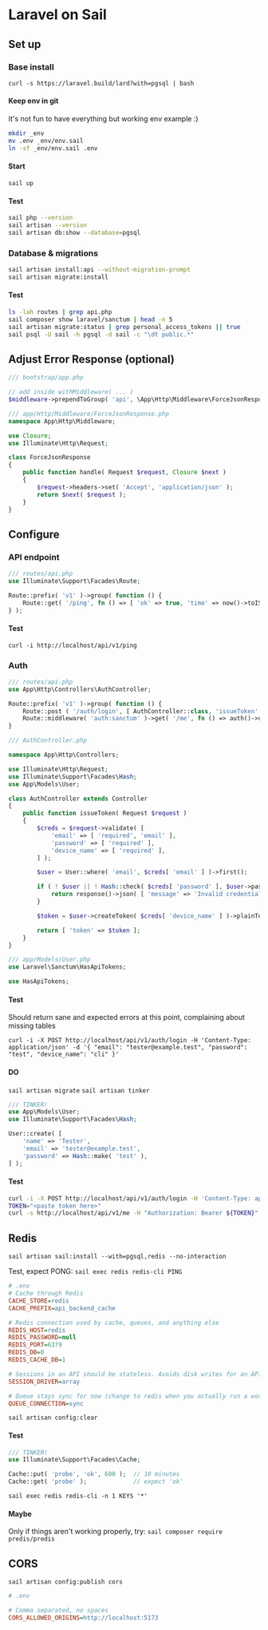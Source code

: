 # Laravel on Sail

## Set up

### Base install
`curl -s https://laravel.build/lard?with=pgsql | bash`

#### Keep env in git
It's not fun to have everything but working env example :)

```bash
mkdir _env
mv .env _env/env.sail
ln -sf _env/env.sail .env
```

#### Start
`sail up`

#### Test
```bash
sail php --version
sail artisan --version
sail artisan db:show --database=pgsql
```


### Database & migrations
```bash
sail artisan install:api --without-migration-prompt
sail artisan migrate:install
```

#### Test
```bash
ls -lah routes | grep api.php
sail composer show laravel/sanctum | head -n 5
sail artisan migrate:status | grep personal_access_tokens || true
sail psql -U sail -h pgsql -d sail -c "\dt public.*"
```

## Adjust Error Response (optional)
```php
/// bootstrap/app.php

// add inside withMiddleware( ... )
$middleware->prependToGroup( 'api', \App\Http\Middleware\ForceJsonResponse::class );
```

```php
/// app/Http/Middleware/ForceJsonResponse.php
namespace App\Http\Middleware;

use Closure;
use Illuminate\Http\Request;

class ForceJsonResponse
{
    public function handle( Request $request, Closure $next )
    {
        $request->headers->set( 'Accept', 'application/json' );
        return $next( $request );
    }
}
```


## Configure

### API endpoint
```php
/// routes/api.php
use Illuminate\Support\Facades\Route;

Route::prefix( 'v1' )->group( function () {
    Route::get( '/ping', fn () => [ 'ok' => true, 'time' => now()->toISOString() ] );
} );
```

#### Test
`curl -i http://localhost/api/v1/ping`

### Auth
```php
/// routes/api.php
use App\Http\Controllers\AuthController;

Route::prefix( 'v1' )->group( function () {
    Route::post ( '/auth/login', [ AuthController::class, 'issueToken' ] );
    Route::middleware( 'auth:sanctum' )->get( '/me', fn () => auth()->user() );
}
```

```php
/// AuthController.php

namespace App\Http\Controllers;

use Illuminate\Http\Request;
use Illuminate\Support\Facades\Hash;
use App\Models\User;

class AuthController extends Controller
{
    public function issueToken( Request $request )
    {
        $creds = $request->validate( [
            'email' => [ 'required', 'email' ],
            'password' => [ 'required' ],
            'device_name' => [ 'required' ],
        ] );

        $user = User::where( 'email', $creds[ 'email' ] )->first();

        if ( ! $user || ! Hash::check( $creds[ 'password' ], $user->password ) ) {
            return response()->json( [ 'message' => 'Invalid credentials' ], 422 );
        }

        $token = $user->createToken( $creds[ 'device_name' ] )->plainTextToken;

        return [ 'token' => $token ];
    }
}
```

```php
/// app/Models/User.php
use Laravel\Sanctum\HasApiTokens;

use HasApiTokens;

```


#### Test
Should return sane and expected errors at this point, complaining about missing tables

`curl -i -X POST http://localhost/api/v1/auth/login -H 'Content-Type: application/json' -d '{ "email": "tester@example.test", "password": "test", "device_name": "cli" }'`

#### DO
`sail artisan migrate`
`sail artisan tinker`

```php
/// TINKER!
use App\Models\User;
use Illuminate\Support\Facades\Hash;

User::create( [
    'name' => 'Tester',
    'email' => 'tester@example.test',
    'password' => Hash::make( 'test' ),
] );
```

#### Test
```bash
curl -i -X POST http://localhost/api/v1/auth/login -H 'Content-Type: application/json' -d '{ "email": "tester@example.test", "password": "test", "device_name": "cli" }'
TOKEN="<paste token here>"
curl -s http://localhost/api/v1/me -H "Authorization: Bearer ${TOKEN}" | jq .
```


## Redis
`sail artisan sail:install --with=pgsql,redis --no-interaction`

Test, expect PONG:
`sail exec redis redis-cli PING`

```ini
# .env
# Cache through Redis
CACHE_STORE=redis
CACHE_PREFIX=api_backend_cache

# Redis connection used by cache, queues, and anything else
REDIS_HOST=redis
REDIS_PASSWORD=null
REDIS_PORT=6379
REDIS_DB=0
REDIS_CACHE_DB=1

# Sessions in an API should be stateless. Avoids disk writes for an API that does not use cookies. If you later add web routes, switch to redis.
SESSION_DRIVER=array

# Queue stays sync for now (change to redis when you actually run a worker)
QUEUE_CONNECTION=sync
```

`sail artisan config:clear`

#### Test
```php
/// TINKER!
use Illuminate\Support\Facades\Cache;

Cache::put( 'probe', 'ok', 600 );  // 10 minutes
Cache::get( 'probe' );             // expect 'ok'
```
`sail exec redis redis-cli -n 1 KEYS '*'`

#### Maybe
Only if things aren't working properly, try:
`sail composer require predis/predis`

## CORS

`sail artisan config:publish cors`

```ini
# .env

# Comma separated, no spaces
CORS_ALLOWED_ORIGINS=http://localhost:5173

```